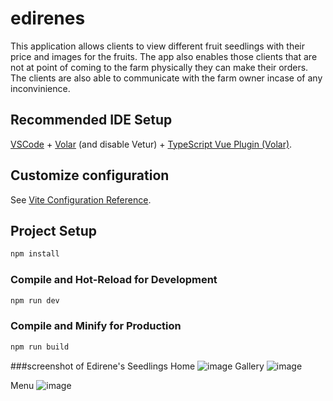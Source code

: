 # edirenes

This application allows clients to view different fruit seedlings with their price and images for the fruits. The app also enables those clients that are not at point of coming to the farm physically they can make their orders. The clients are also able to communicate with the farm owner incase of any inconvinience.

## Recommended IDE Setup

[VSCode](https://code.visualstudio.com/) + [Volar](https://marketplace.visualstudio.com/items?itemName=Vue.volar) (and disable Vetur) + [TypeScript Vue Plugin (Volar)](https://marketplace.visualstudio.com/items?itemName=Vue.vscode-typescript-vue-plugin).

## Customize configuration

See [Vite Configuration Reference](https://vitejs.dev/config/).

## Project Setup

```sh
npm install
```

### Compile and Hot-Reload for Development

```sh
npm run dev
```

### Compile and Minify for Production

```sh
npm run build
```
###screenshot of Edirene's Seedlings
Home
![image](https://github.com/mukiriwinjoy4/final-project/assets/159426633/3b522c7a-5936-4bd0-819e-3e2678081905)
Gallery
![image](https://github.com/mukiriwinjoy4/final-project/assets/159426633/93815092-5f63-4c76-9699-f41e41e402dd)

Menu
![image](https://github.com/mukiriwinjoy4/final-project/assets/159426633/f0154104-bf85-4856-b190-5a4fdd349c12)

